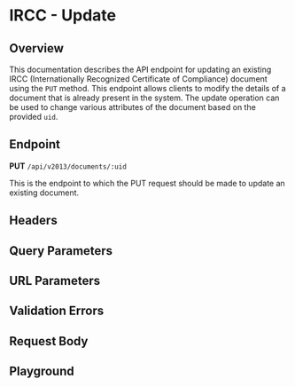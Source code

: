 <script setup>
import "@/style.css"
import SwaggerUI from "@/swagger/view/SwaggerUI.vue"
import swaggerJson from "@/swagger/json/ircc/update.json";

const swaggerSpecs = [
  { json: swaggerJson, protected: true },
];
</script>

# IRCC - Update

## Overview

This documentation describes the API endpoint for updating an existing IRCC (Internationally Recognized Certificate of Compliance) document using the `PUT` method. This endpoint allows clients to modify the details of a document that is already present in the system. The update operation can be used to change various attributes of the document based on the provided `uid`.


<!--@include: @/../components/ircc/introduction.md-->

## Endpoint

**PUT** `/api/v2013/documents/:uid`

This is the endpoint to which the PUT request should be made to update an existing document.

## Headers
<!--@include: @/../components/common/header/authorization-realm.md-->

## Query Parameters
<!--@include: @/../components/common/query/schema.md-->

## URL Parameters
<!--@include: @/../components/common/url/uid.md-->

## Validation Errors
<!--@include: @/../components/common/validation-error.md-->

## Request Body
<!--@include: @/../components/ircc/request-body.md-->

## Playground

<SwaggerUI :swaggerSpecs="swaggerSpecs"/>